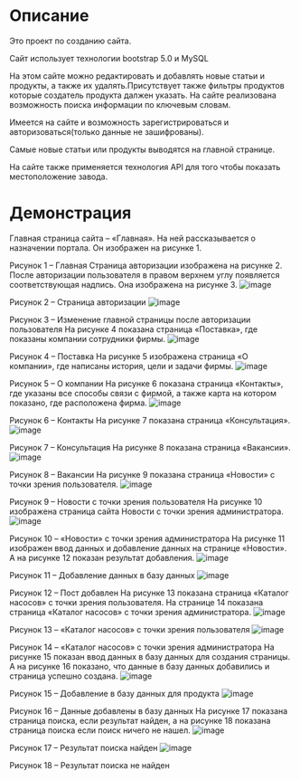 # Описание
Это проект по созданию сайта.

Сайт использует технологии bootstrap 5.0 и MySQL

На этом сайте можно редактировать и добавлять новые статьи и продукты, а также их удалять.Присутствует также фильтры продуктов которые создатель продукта далжен указать. На сайте реализована возможность поиска информации по ключевым словам.

Имеется на сайте и возможность зарегистрироваться и авторизоваться(только данные не зашифрованы).

Самые новые статьи или продукты выводятся на главной странице.

На сайте также применяется технология API для того чтобы показать местоположение завода.
# Демонстрация
Главная страница сайта – «Главная». На ней рассказывается о назначении портала. Он изображен на рисунке 1.
 
Рисунок 1 – Главная
Страница авторизации изображена на рисунке 2. После авторизации пользователя в правом верхнем углу появляется соответствующая надпись. Она изображена на рисунке 3.
 ![image](https://github.com/user-attachments/assets/ddb459d5-4f33-4358-a96e-1415120f0302)

Рисунок 2 – Страница авторизации
 ![image](https://github.com/user-attachments/assets/f221786c-6e28-421e-9066-06ab28b35ef7)

Рисунок 3 – Изменение главной страницы после авторизации пользователя
На рисунке 4 показана страница «Поставка», где показаны компании сотрудники фирмы.
 ![image](https://github.com/user-attachments/assets/3bc5a681-7c9a-42e4-bfa8-4d6dc5efae1b)

Рисунок 4 – Поставка
На рисунке 5 изображена страница «О компании», где написаны история, цели и задачи фирмы.
 ![image](https://github.com/user-attachments/assets/668c9b3e-3496-4d2b-8ea4-ce4c9c66e273)

Рисунок 5 – О компании
На рисунке 6 показана страница «Контакты», где указаны все способы связи с фирмой, а также карта на котором показано, где расположена фирма.
 ![image](https://github.com/user-attachments/assets/7626e306-beca-4dc0-a510-8b5334c2be62)

Рисунок 6 – Контакты
	На рисунке 7 показана страница «Консультация».
 ![image](https://github.com/user-attachments/assets/7f9cb258-01ec-40d7-a5bb-c5c30c67113c)

Рисунок 7 – Консультация
На рисунке 8 показана страница «Вакансии».
 ![image](https://github.com/user-attachments/assets/508ff4d4-f234-4710-86c8-36089e78e36f)

Рисунок 8 – Вакансии
На рисунке 9 показана страница «Новости» с точки зрения пользователя.
 ![image](https://github.com/user-attachments/assets/9bde292c-cfd0-424c-8a0b-b7e4bf7c56df)

Рисунок 9 – Новости с точки зрения пользователя
На рисунке 10 изображена страница сайта Новости с точки зрения администратора.
 ![image](https://github.com/user-attachments/assets/6f7bc3b0-38f1-432d-b1f5-490a7e407894)

Рисунок 10 – «Новости» с точки зрения администратора
На рисунке 11 изображен ввод данных и добавление данных на странице «Новости». А на рисунке 12 показан результат добавления.
 ![image](https://github.com/user-attachments/assets/bdb526e3-e0af-47c4-9de8-7d6e27c4e54f)

Рисунок 11 – Добавление данных в базу данных
 ![image](https://github.com/user-attachments/assets/0722f510-c2fa-4e18-a9bc-220daf2727cc)

Рисунок 12 – Пост добавлен
На рисунке 13 показана страница «Каталог насосов» с точки зрения пользователя. На странице 14 показана страница «Каталог насосов» с точки зрения администратора.
 ![image](https://github.com/user-attachments/assets/c425cd04-5386-4f0b-8756-bb072830a496)

Рисунок 13 – «Каталог насосов» с точки зрения пользователя
 ![image](https://github.com/user-attachments/assets/eeb39268-cdb5-43fa-ba9a-45a4369de280)

Рисунок 14 – «Каталог насосов» с точки зрения администратора
На рисунке 15 показан ввод данных в базу данных для создания страницы. А на рисунке 16 показано, что данные в базу данных добавились и страница успешно создана.
 ![image](https://github.com/user-attachments/assets/d8d990f0-5542-4190-aa29-8b9fe5380aca)

Рисунок 15 – Добавление в базу данных для продукта
 ![image](https://github.com/user-attachments/assets/6f2e7f18-a614-4235-959b-fa377e6f2c1c)

Рисунок 16 – Данные добавлены в базу данных
На рисунке 17 показана страница поиска, если результат найден, а на рисунке 18 показана страница поиска если поиск ничего не нашел.
 ![image](https://github.com/user-attachments/assets/417d0263-0195-4109-9f4b-72dae9b6be35)

Рисунок 17 – Результат поиска найден
 ![image](https://github.com/user-attachments/assets/989bf734-80bd-4f2e-aff2-d63ddb8c2bbb)

Рисунок 18 – Результат поиска не найден


